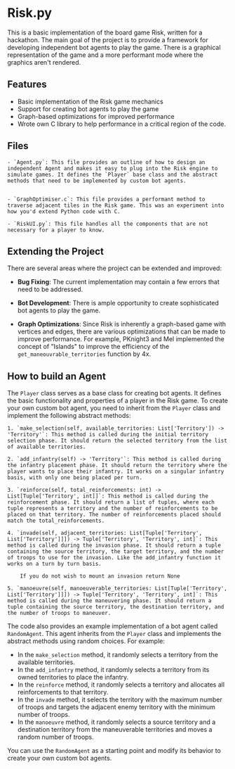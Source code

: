 # Risk.py

This is a basic implementation of the board game Risk, written for a hackathon. The main goal of the project is to provide a framework for developing independent bot agents to play the game. There is a graphical representation of the game and a more performant mode where the graphics aren't rendered.

## Features

- Basic implementation of the Risk game mechanics
- Support for creating bot agents to play the game
- Graph-based optimizations for improved performance
- Wrote own C library to help performance in a critical region of the code.


## Files

    - `Agent.py`: This file provides an outline of how to design an independent Agent and makes it easy to plug into the Risk engine to simulate games. It defines the `Player` base class and the abstract methods that need to be implemented by custom bot agents.
    

    - `GraphOptimiser.c`: This file provides a performant method to traverse adjacent tiles in the Risk game. This was an experiment into how you'd extend Python code with C.

    - `RiskUI.py`: This file handles all the components that are not necessary for a player to know.




## Extending the Project

There are several areas where the project can be extended and improved:

- **Bug Fixing**: The current implementation may contain a few errors that need to be addressed.

- **Bot Development**: There is ample opportunity to create sophisticated bot agents to play the game.

- **Graph Optimizations**: Since Risk is inherently a graph-based game with vertices and edges, there are various optimizations that can be made to improve performance. For example, PKnight3 and Mel implemented the concept of "Islands" to improve the efficiency of the `get_maneouvrable_territories` function by 4x.

## How to build an Agent
The `Player` class serves as a base class for creating bot agents. It defines the basic functionality and properties of a player in the Risk game. To create your own custom bot agent, you need to inherit from the `Player` class and implement the following abstract methods:

    1. `make_selection(self, available_territories: List['Territory']) -> 'Territory'`: This method is called during the initial territory selection phase. It should return the selected territory from the list of available territories.

    2. `add_infantry(self) -> 'Territory'`: This method is called during the infantry placement phase. It should return the territory where the player wants to place their infantry. It works on a singular infantry basis, with only one being placed per turn.

    3. `reinforce(self, total_reinforcements: int) -> List[Tuple['Territory', int]]`: This method is called during the reinforcement phase. It should return a list of tuples, where each tuple represents a territory and the number of reinforcements to be placed on that territory. The number of reinforcements placed should match the total_reinforcements.

    4. `invade(self, adjacent_territories: List[Tuple['Territory', List['Territory']]]) -> Tuple['Territory', 'Territory', int]`: This method is called during the invasion phase. It should return a tuple containing the source territory, the target territory, and the number of troops to use for the invasion. Like the add_infantry function it works on a turn by turn basis.

        If you do not wish to mount an invasion return None

    5. `manoeuvre(self, manoeuverable_territories: List[Tuple['Territory', List['Territory']]]) -> Tuple['Territory', 'Territory', int]`: This method is called during the maneuvering phase. It should return a tuple containing the source territory, the destination territory, and the number of troops to maneuver.


The code also provides an example implementation of a bot agent called `RandomAgent`. This agent inherits from the `Player` class and implements the abstract methods using random choices. For example:

- In the `make_selection` method, it randomly selects a territory from the available territories.
- In the `add_infantry` method, it randomly selects a territory from its owned territories to place the infantry.
- In the `reinforce` method, it randomly selects a territory and allocates all reinforcements to that territory.
- In the `invade` method, it selects the territory with the maximum number of troops and targets the adjacent enemy territory with the minimum number of troops.
- In the `manoeuvre` method, it randomly selects a source territory and a destination territory from the maneuverable territories and moves a random number of troops.

You can use the `RandomAgent` as a starting point and modify its behavior to create your own custom bot agents.



